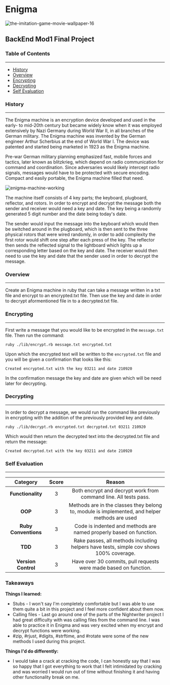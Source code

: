 # Enigma

![the-imitation-game-movie-wallpaper-16](https://user-images.githubusercontent.com/65986168/93857776-59bc2900-fc78-11ea-9447-508658b3e78e.jpg)

## BackEnd Mod1 Final Project

### Table of Contents
----------------------
- [History](https://github.com/abcdefghijohn/Enigma#history) 
- [Overview](https://github.com/abcdefghijohn/Enigma#overview)
- [Encrypting](https://github.com/abcdefghijohn/Enigma#encrypting)
- [Decrypting](https://github.com/abcdefghijohn/Enigma#decrypting) 
- [Self Evaluation](https://github.com/abcdefghijohn/Enigma#self-evaluation) 

### History 
------------

The Enigma machine is an encryption device developed and used in the early- to mid-20th century but became widely know when it was employed extensively by Nazi Germany during World War II, in all branches of the German military. The Enigma machine was invented by the German engineer Arthur Scherbius at the end of World War I. The device was patented and started being marketed in 1923 as the Enigma machine. 

Pre-war German military planning emphasized fast, mobile forces and tactics, later known as blitzkrieg, which depend on radio communication for command and coordination. Since adversaries would likely intercept radio signals, messages would have to be protected with secure encoding. Compact and easily portable, the Enigma machine filled that need.

![enigma-machine-working](https://user-images.githubusercontent.com/65986168/93857864-7f493280-fc78-11ea-9650-2bc15b70e712.jpg)

The machine itself consists of 4 key parts; the keyboard, plugboard, reflector, and rotors. 
In order to encrypt and decrypt the message both the sender and receiver would need a key and date. The key being a randomly generated 5 digit number
and the date being today's date. 

The sender would input the message into the keyboard which would then be switched around in the plugboard, which is then sent to the three physical rotors
that were wired randomly, in order to add complexity the first rotor would shift one step after each press of the key. The reflector then sends the reflected signal to the lightboard which lights up a corresponding letter based on the key and date. The receiver would then need to use the key and date that the sender used in order to decrypt the message. 

### Overview
-------------

Create an Enigma machine in ruby that can take a message written in a txt file and encrypt to an encrypted.txt file. Then use the key and date in order to decrypt aformentioned file in to a decrypted.txt file. 

### Encrypting 
---------------

First write a message that you would like to be encrypted in the `message.txt` file. Then run the command: 

`ruby ./lib/encrypt.rb message.txt encrypted.txt`

Upon which the encrypted text will be written to the `encrypted.txt` file and you will be given a confirmation that looks like this:

`Created encrypted.txt with the key 03211 and date 210920`

In the confirmation message the key and date are given which will be need later for decrypting. 

### Decrypting 
---------------

In order to decrypt a message, we would run the command like previously in encrypting with the addition of the previously provided key and date.

`ruby ./lib/decrypt.rb encrypted.txt decrypted.txt 03211 210920`

Which would then return the decrypted text into the decrypted.txt file and return the message: 

`Created decrypted.txt with the key 03211 and date 210920`

### Self Evaluation 
--------------------

|**Category**        |**Score**|                       **Reason**                                                                 |
|:------------------:|:-------:|:------------------------------------------------------------------------------------------------:|
|**Functionality**   |    3    | Both encrypt and decrypt work from command line. All tests pass.                           |
|**OOP**             |    3    | Methods are in the classes they belong to, module is implemented, and helper methods are used    |
|**Ruby Conventions**|    3    | Code is indented and methods are named properly based on function.                               |
|**TDD**             |    3    | Rake passes, all methods including helpers have tests, simple cov shows 100% coverage.           |
|**Version Control** |    3    | Have over 30 commits, pull requests were made based on function.                                 |

### Takeaways

**Things I learned:**

- Stubs - I won't say I'm completely comfortable but I was able to use them quite a bit in this project and I feel more confident about them now.
- Calling files - Last go around one of the parts of the Nightwriter project I had great difficulty with was calling files from the command line.
  I was able to practice it in Enigma and was very excited when my encrypt and decrypt functions were working. 
- #zip, #rjust, #digits, #strftime, and #rotate were some of the new methods I used during this project. 

**Things I'd do differently:**

- I would take a crack at cracking the code, I can honestly say that I was so happy that I got everything to work that I felt intimidated by cracking and was worried I would run out of time without finishing it and having other functionality break on me. 

